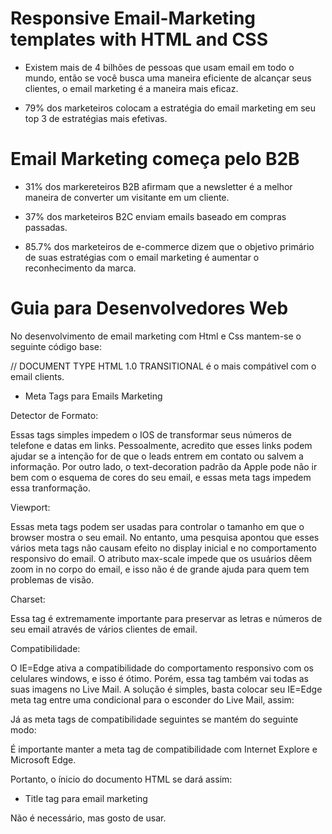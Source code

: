 # Responsive Email-Marketing templates with HTML and CSS

- Existem mais de 4 bilhões de pessoas que usam email em todo o mundo, então se você busca uma maneira eficiente de alcançar seus clientes, o email marketing é a maneira mais eficaz.

- 79% dos marketeiros colocam a estratégia do email marketing em seu top 3 de estratégias mais efetivas.

# Email Marketing começa pelo B2B

- 31% dos markereteiros B2B afirmam que a newsletter é a melhor maneira de converter um visitante em um cliente.

- 37% dos marketeiros B2C enviam emails baseado em compras passadas.

- 85.7% dos marketeiros de e-commerce dizem que o objetivo primário de suas estratégias com o email marketing é aumentar o reconhecimento da marca.

# Guia para Desenvolvedores Web

No desenvolvimento de email marketing com Html e Css mantem-se o seguinte código base:

// DOCUMENT TYPE HTML 1.0 TRANSITIONAL é o mais compátivel com o email clients.

<!DOCTYPE html PUBLIC "-//W3C//DTD XHTML 1.0 Transitional//EN" "Http://www.w3.org/TR/xhtml1-transitional.dtd">
<html xmls="http://www.wr3.or/1999/xhtml">
<head>

- Meta Tags para Emails Marketing

Detector de Formato:

Essas tags simples impedem o IOS de transformar seus números de telefone e datas em links. Pessoalmente, acredito que esses links podem ajudar se a intenção for de que o leads entrem em contato ou salvem a informação. Por outro lado, o text-decoration padrão da Apple pode não ir bem com o esquema de cores do seu email, e essas meta tags impedem essa tranformação.

<meta name="format-detection" content="date=no">
<meta name="format-detection" content="telephone=no">

Viewport:

Essas meta tags podem ser usadas para controlar o tamanho em que o browser mostra o seu email. No entanto, uma pesquisa apontou que esses vários meta tags não causam efeito no display inicial e no comportamento responsivo do email. O atributo max-scale impede que os usuários dêem zoom in no corpo do email, e isso não é de grande ajuda para quem tem problemas de visão.

<meta name="viewport" content="width=device-width; initial-scale=1.0; maximum-scale=1.0; user-scalable=no;">
<meta name="viewport" content="width=600,initial-scale = 2.3,user-scalable=no">
<meta name="viewport" content="width=device-width">

Charset:

Essa tag é extremamente importante para preservar as letras e números de seu email através de vários clientes de email.

<meta http-equiv="Content-Type" content="text/html; charset=utf-8" />

Compatibilidade:

O IE=Edge ativa a compatibilidade do comportamento responsivo com os celulares windows, e isso é ótimo. Porém, essa tag também vai todas as suas imagens no Live Mail. A solução é simples, basta colocar seu IE=Edge meta tag entre uma condicional para o esconder do Live Mail, assim:

<!--[if !mso]><!-- -->
  <meta http-equiv="X-UA-Compatible" content="IE=edge" />
<!--<![endif]-->

Já as meta tags de compatibilidade seguintes se mantém do seguinte modo:

<meta http-equiv="X-UA-Compatible" content="IE=7" />
<meta http-equiv="X-UA-Compatible" content="IE=8" />
<meta http-equiv="X-UA-Compatible" content="IE=9" />

É importante manter a meta tag de compatibilidade com Internet Explore e Microsoft Edge.

<meta name="viewport" content="width=device-width, initial-scale=1.0">

Portanto, o ínicio do documento HTML se dará assim:

<!DOCTYPE html PUBLIC "-//W3C//DTD XHTML 1.0 Transitional//EN" "Http://www.w3.org/TR/xhtml1-transitional.dtd">
<html xmls="http://www.wr3.or/1999/xhtml">
<head>

<meta http-equiv="Content-Type" content="text/html; charset=utf-8" />

<meta name="format-detection" content="date=no">
<meta name="format-detection" content="telephone=no">

<meta name="viewport" content="width=device-width; initial-scale=1.0; maximum-scale=1.0; user-scalable=no;">
<meta name="viewport" content="width=600,initial-scale = 2.3,user-scalable=no">
<meta name="viewport" content="width=device-width">

<meta name="viewport" content="width=device-width, initial-scale=1.0">
<meta http-equiv="X-UA-Compatible" content="IE=7" />
<meta http-equiv="X-UA-Compatible" content="IE=8" />
<meta http-equiv="X-UA-Compatible" content="IE=9" />
<!--[if !mso]><!-- -->
  <meta http-equiv="X-UA-Compatible" content="IE=edge" />
<!--<![endif]-->

- Title tag para email marketing

Não é necessário, mas gosto de usar.

<title><title>

- Folha Style interna

É importante manter a folha da Style interna acima do body e dentro da tag <head>, mas é mais importante ainda manter os atributos de style no modo Inline.

<style type="text/css">

    body {
        maring: 0;
        background-color: #cccccc;
    }

    table {
        border-spacing: 0;
    }

    td {
        padding: 0;
    }

    img {
        border: 0;
    }
</style>
</head>
<body>

// Classe para centralizar todo o conteúdo dentro do HTML.
<center class="wrapper">

CÓDIGO HTML INTEIRO COM INLINE STYLES

// Fechamento de classes.
</center>
</body>
</html>

# Exemplos efetivos de campanhas de email marketing

- ModCloth

Grandes empresas estão sempre evoluindo, e consequentemente os seus clientes experam essas mudanças. O que eles não experam é serem avisados sobre essas mudanças.

Dito isso, o email ModCloth serve como uma antecipação para uma mudança que pode ser brusca para o cliente. Se você vai mudar o modo que se comunica com o cliente, dê a ele um aviso claro de que tais mudanças vão acontecer.

Por que funciona?

Porque essa campanha cria uma expectativa de comunicação no cliente.

- Tory Burch

A campanha de email marketing Tory Burch se diferencia dos outros emails por um único fator, a animação, algo que chama a atenção de todos, principalmente os clientes. Essa estratégia também é ótima por conta de passar um sentido de venda privada para o cliente. Na maioria das vezes, o Tory Burch faz o cliente se sentir especial, e isso o encoraja a aproveitar a sua vantagem "única".

Por que funciona?

Email's podem ser incrivelmente chatos e impessoais. Esse email tory burch surpreende as expectativas do cliente.

- Run Keeper

A campanha Run Keeper se esforça para reengajar clientes perdidos, que já não visitam ou compram no e-commerce há algum tempo. O Run Keeper é email informativo, que comunica ao cliente as últimas atualizações de produtos ou até mesmo as novidades em seu site ou redes sociais. É uma estratégia que abertamente pede mais uma chance ao cliente perdido. Também podem ser discutidos beneficios do produto que o cliente pode não saber.

Por que funciona?

Por ser um estratégia puramente informativa, se passa o sentimento de um marketing menos agressivo e confortante. Pequenas inclusões como "Olá amigo" no ínicio do email e "Você Arrasa" no final do email fazem o cliente se sentir mais próxima da marca.

- Loft

A campanha de email marketing Loft tem o objetivo principal de demonstrar compreensão sobre sua louca caixa de emails. Com um esforço para que o cliente receba da empresa apenas o que o interessa. Essa campanha de marketing focada na relação do cliente com os emails do e-commerce é super efetiva e faz o cliente sentir que seus gostos e opniões importam.

- Uncommon Goods

Você deve criar um senso de urgência com os seus CTA (Call to Actions ou Chamada Para Ação, em pt-br). É isso que faz o cliente agir. Bom, essa campanha de email tem o objetivo principal de causar esse senso de urgência no cliente, focando no valor de agir agora, no exato momento que se recebe o email.

Por que funciona?

Ao invés de dizer "Faça sua encomenda do Dia das Mães antes que nossos produtos acabem!", essa campanha pergunta, "Você Não Acha Que Sua Mãe Gostaria de Receber Seus Presentes Mais Rápido?".

- Harpoon Brewery

É a época da automação de emails, portanto é comum que as campanhas de email marketing transmitam um sentimento de algo robótico para o cliente, o que consequentemente gera um afastamento da marca com o cliente. E assim como um antídoto para essa situação, a campanha de email marketing Harppon Brewery funciona como algo extremamente pessoal e único, apesar de ser automatizado do mesmo modo.

Se você procura fortalecer o seu relacionamento com o cliente, considere deixá-los saber que você está pensando neles.

Por que funciona?

Por conta de uma simples palavra que significa muito: Personalização; É como se esse email fosse enviado para a pessoa certa no tempo certo.

Exemplos de situações onde o Harpoon Brerewy pode ser usado: No aniversário do cliente.

- Rip Curl

"JUNTE-SE A REVOLUÇÃO!"

Essa frase é muito forte, certo? Rip Curl é uma campanha de Surfing Australiana que combina urgência com a nossa parte psicológica que sempre deseja fazer parte de algo grande, importate. Essa headline é desenhada para fazer com que os clientes acreditem que existe realmente uma revolução e que é hora de tomar uma posição sobre essa situação tão importante.

Por que funciona?

No fim do dia, todos querem fazer parte de algo que é maior do que elas mesmas, e esse email tem a função de motivá-las a comprar um ticket (produto) para essa revolução.

Obs: Essa estratégia só funciona se houver apenas um único produto anunciado, pois esse produto representará o ticket único para tal revolução.

- Water

Normalmente, quando se fala em email marketing se esquece dos emails transacionais. Esses são emails automatizados que chegam em nossas inbox depois de tomarmos certas ações no website do e-commerce, como por exemplo quando preenchemos um formulário, compramos um produto ou até mesmo um update do progresso de nossas encomenda. Quase sempre, os marketeiros automatizam emails sem graça e esquecem disso para sempre.

Então, a campanha de email marketing Water toma uma diferente rota. Um exemplo disso foi utilizado por uma ong de caridade, onde, uma vez que alguém faz uma doação de dinheiro para eles, esse mesmo doador recebe um email que os atualiza onde exatamente o seu dinheiro está sendo utilizado. Com a timeline do email, o cliente não precisa nem ler totalmente o email, apenas acompanhar onde está o dinheiro.

Por que funciona?

Essa estratégia mantém a audiência engajada com a empresa e os atualiza em relação ao rastreamento de seu pedido.

- Birchbox

O estilo de assunto com a frase "Ops, nós esquecemos de te enviar algo em fevereiro" é curiosa e já se provou efetiva para muitas empresas. É claro, nada foi realmente esquecido, mas é uma estratégia interessante para captar a atenção do cliente. A intenção desse email é realmente enviar um cupom de desconto para o cliente.

Por que funciona?

Conquista a atenção do cliente e agregra para empresa um ponto com o cliente, por ser uma estratégia única.

- Postmates

GIFs são fáceis de serem consumidos e na maioria das vezes são extremamente cativantes. Pode-se usar GIFs em sua estratégia de email marketing e também aproveitar de uma headline divertida e engraçada, ou até mesmo pode-se usar o GIF para demonstrar o produto de um modo diferente e mais cativante.

Por que funciona?

Centraliza o produto de uma maneira divertida e diferenciada.

- Dropbox

Receber o email de um produto que você não usa há algum tempo realmente pode ser chato, e muitas vezes nem esperamos por tal estratégia, no entanto, cliente perdidos são o foco dessa campanha. O uso de uma headline que vai direto ao ponto, como um "Volte para nós" e um design amigável e emocional é a junção perfeita para atrair a atenção desse cliente perdido.

Além do mais, a intenção é manter um email curto e simples, com o objetivo de enfatizar que a intenção da empresa não é ser intruza, mas sim lembrá-los que a empresa existe e sente falta de seus clientes. Quando enviar email's como esse, você pode querer incluir uma promoção única, como um cupom limitado que inclua a palavra VOLTA ou RETORNO.

- Cook Smarts

A estratégia de email marketing Cook Smart é a da Newsletter. A compania envia para os seus clientes receitas semanais em três seções distintas, uma para o menu, outra para o modo de preparação e a última para as dicas de como consumir a receita, e isso significa que você não precisa acessar o site ou blog da empresa para ler o seu conteúdo por inteiro. Você vai saber exatemente qual seção procurar depois de alguns poucos emails recebidos.

- Hirevue

"Dizer adeus sempre é dificíl... Então decidimos te dar a opção de repensar nosso relacionamento." Esse o assunto da estratégia de email marketing Hirevue, um email automatizado que dá ao cliente a chance de se desassociar da lista de emails da empresa. É aconselhável a utilização de um email marketing simples, apenas focado na opção de se desassociar da lista de emails da empresa.

Esse modelo de email marketing é super inteligente, pois uma baixa taxa de abertura pode se tornar um grande prejuízo para a sua campanha.

Por que funciona?

Essa estratégia faz com que o cliente pause e pense se realmente quer se desassociar da lista de emails da empresa ou não.

-

fonts:

https://blog.hubspot.com/marketing/email-marketing-guide

https://blog.hubspot.com/marketing/email-marketing-examples-list
